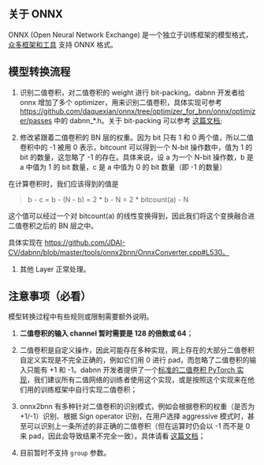 ## 关于 ONNX

ONNX (Open Neural Network Exchange) 是一个独立于训练框架的模型格式，[众多框架和工具](http://onnx.ai/supported-tools) 支持 ONNX 格式。

## 模型转换流程

1. 识别二值卷积，对二值卷积的 weight 进行 bit-packing。dabnn 开发者给 onnx 增加了多个 optimizer，用来识别二值卷积，具体实现可参考 https://github.com/daquexian/onnx/tree/optimizer_for_bnn/onnx/optimizer/passes 中的 dabnn_*.h。关于 bit-packing 可以参考 [这篇文档](bconv_CN.md);

1. 修改紧跟着二值卷积的 BN 层的权重。因为 bit 只有 1 和 0 两个值，所以二值卷积中的 -1 被用 0 表示，bitcount 可以得到一个 N-bit 操作数中，值为 1 的 bit 的数量，这忽略了 -1 的存在。具体来说，设 a 为一个 N-bit 操作数，b 是 a 中值为 1 的 bit 数量，c 是 a 中值为 0 的 bit 数量（即 -1 的数量）

在计算卷积时，我们应该得到的值是

> b - c = b - (N - b) = 2 * b - N = 2 * bitcount(a) - N

这个值可以经过一个对 bitcount(a) 的线性变换得到，因此我们将这个变换融合进二值卷积之后的 BN 层之中。

具体实现在 https://github.com/JDAI-CV/dabnn/blob/master/tools/onnx2bnn/OnnxConverter.cpp#L530。

1. 其他 Layer 正常处理。

## 注意事项（必看）

模型转换过程中有些规则或限制需要额外说明。

1. **二值卷积的输入 channel 暂时需要是 128 的倍数或 64**；

1. 二值卷积是自定义操作，因此可能存在多种实现，网上存在的大部分二值卷积自定义实现是不完全正确的，例如它们用 0 进行 pad，而忽略了二值卷积的输入只能有 +1 和 -1。dabnn 开发者提供了一个[标准的二值卷积 PyTorch 实现](https://gist.github.com/daquexian/7db1e7f1e0a92ab13ac1ad028233a9eb)，我们建议所有二值网络的训练者使用这个实现，或是按照这个实现来在他们用的训练框架中自行实现二值卷积；

1. onnx2bnn 有多种针对二值卷积的识别模式，例如会根据卷积的权重（是否为 +1/-1）识别、根据 Sign operator 识别，在用户选择 aggressive 模式时，甚至可以识别上一条所述的非正确的二值卷积（但在运算时仍会以 -1 而不是 0 来 pad，因此会导致结果不完全一致）。具体请看 [这篇文档](https://github.com/JDAI-CV/dabnn/wiki/Train,-export-and-convert-a-dabnn-model)；

1. 目前暂时不支持 `group` 参数。
